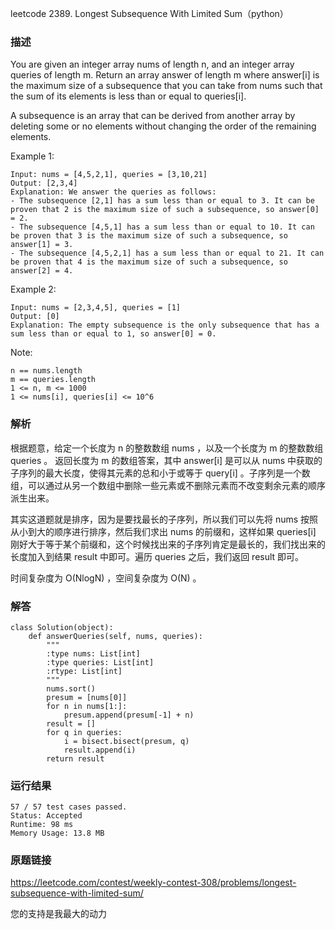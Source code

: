 leetcode  2389. Longest Subsequence With Limited Sum（python）




### 描述

You are given an integer array nums of length n, and an integer array queries of length m. Return an array answer of length m where answer[i] is the maximum size of a subsequence that you can take from nums such that the sum of its elements is less than or equal to queries[i].

A subsequence is an array that can be derived from another array by deleting some or no elements without changing the order of the remaining elements.



Example 1:


	Input: nums = [4,5,2,1], queries = [3,10,21]
	Output: [2,3,4]
	Explanation: We answer the queries as follows:
	- The subsequence [2,1] has a sum less than or equal to 3. It can be proven that 2 is the maximum size of such a subsequence, so answer[0] = 2.
	- The subsequence [4,5,1] has a sum less than or equal to 10. It can be proven that 3 is the maximum size of such a subsequence, so answer[1] = 3.
	- The subsequence [4,5,2,1] has a sum less than or equal to 21. It can be proven that 4 is the maximum size of such a subsequence, so answer[2] = 4.
	
Example 2:

	Input: nums = [2,3,4,5], queries = [1]
	Output: [0]
	Explanation: The empty subsequence is the only subsequence that has a sum less than or equal to 1, so answer[0] = 0.





Note:

	n == nums.length
	m == queries.length
	1 <= n, m <= 1000
	1 <= nums[i], queries[i] <= 10^6


### 解析

根据题意，给定一个长度为 n 的整数数组 nums ，以及一个长度为 m 的整数数组 queries 。 返回长度为 m 的数组答案，其中 answer[i] 是可以从 nums 中获取的子序列的最大长度，使得其元素的总和小于或等于 query[i] 。子序列是一个数组，可以通过从另一个数组中删除一些元素或不删除元素而不改变剩余元素的顺序派生出来。

其实这道题就是排序，因为是要找最长的子序列，所以我们可以先将 nums 按照从小到大的顺序进行排序，然后我们求出 nums 的前缀和，这样如果 queries[i] 刚好大于等于某个前缀和，这个时候找出来的子序列肯定是最长的，我们找出来的长度加入到结果 result 中即可。遍历 queries 之后，我们返回 result 即可。

时间复杂度为 O(NlogN) ，空间复杂度为 O(N) 。



### 解答

	class Solution(object):
	    def answerQueries(self, nums, queries):
	        """
	        :type nums: List[int]
	        :type queries: List[int]
	        :rtype: List[int]
	        """
	        nums.sort()
	        presum = [nums[0]]
	        for n in nums[1:]:
	            presum.append(presum[-1] + n)
	        result = []
	        for q in queries:
	            i = bisect.bisect(presum, q)
	            result.append(i)
	        return result

### 运行结果

	57 / 57 test cases passed.
	Status: Accepted
	Runtime: 98 ms
	Memory Usage: 13.8 MB

### 原题链接

https://leetcode.com/contest/weekly-contest-308/problems/longest-subsequence-with-limited-sum/


您的支持是我最大的动力

